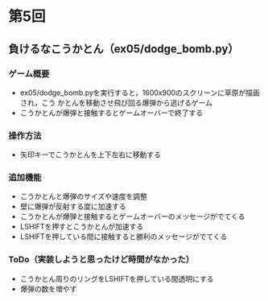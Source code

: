 # 第5回
## 負けるなこうかとん（ex05/dodge_bomb.py）
### ゲーム概要
- ex05/dodge_bomb.pyを実行すると，1600x900のスクリーンに草原が描画され，こう
かとんを移動させ飛び回る爆弾から逃げるゲーム
- こうかとんが爆弾と接触するとゲームオーバーで終了する
### 操作方法
- 矢印キーでこうかとんを上下左右に移動する
### 追加機能
- こうかとんと爆弾のサイズや速度を調整
- 壁に爆弾が反射する度に加速する
- こうかとんが爆弾と接触するとゲームオーバーのメッセージがでてくる
- LSHIFTを押すとこうかとんが加速する
- LSHIFTを押している間に接触すると勝利のメッセージがでてくる
### ToDo（実装しようと思ったけど時間がなかった）
- こうかとん周りのリングをLSHIFTを押している間透明にする
- 爆弾の数を増やす